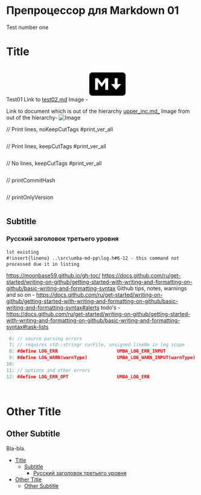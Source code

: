 # Препроцессор для Markdown 01

Test number one


# Title

Test01
Link to [test02.md](test02.md_)
Image - ![Image](img/filled-96.png)

Link to document which is out of the hierarchy [upper_inc.md_](../../upper_inc.md_)
Image from out of the  hierarchy- ![Image](../../upper-level-filled-96.png)



// Print lines, noKeepCutTags #print_ver_all

```cpp
```


// Print lines, keepCutTags   #print_ver_all

```cpp
```


// No lines, keepCutTags   #print_ver_all

```cpp
```


// printCommitHash

```cpp
```


// printOnlyVersion

```cpp
```


## Subtitle
### Русский заголовок третьего уровня

```
lst existing
#!insert{lineno} ..\src\umba-md-pp\log.h#6-12 - this command not processed due it in listing
```

https://moonbase59.github.io/gh-toc/
https://docs.github.com/ru/get-started/writing-on-github/getting-started-with-writing-and-formatting-on-github/basic-writing-and-formatting-syntax
Github tips, notes, warnings and so on - https://docs.github.com/ru/get-started/writing-on-github/getting-started-with-writing-and-formatting-on-github/basic-writing-and-formatting-syntax#alerts
todo's - https://docs.github.com/ru/get-started/writing-on-github/getting-started-with-writing-and-formatting-on-github/basic-writing-and-formatting-syntax#task-lists

```cpp
 6: // source parsing errors
 7: // requires std::stringr curFile, unsigned lineNo in log scope
 8: #define LOG_ERR                      UMBA_LOG_ERR_INPUT
 9: #define LOG_WARN(warnType)           UMBA_LOG_WARN_INPUT(warnType)
10: 
11: // options and other errors
12: #define LOG_ERR_OPT                  UMBA_LOG_ERR
```

```cpp
```

```cpp
```

# Other Title

## Other Subtitle

Bla-bla.

  - [Title](#user-content-title)
    - [Subtitle](#user-content-subtitle)
      - [Русский заголовок третьего уровня](#user-content-русский-заголовок-третьего-уровня)
  - [Other Title](#user-content-other-title)
    - [Other Subtitle](#user-content-other-subtitle)


